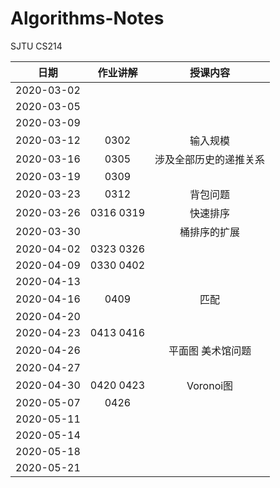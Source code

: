 # Algorithms-Notes
SJTU CS214

| 日期 | 作业讲解 | 授课内容 |
| :--: | :------: | :------: |
| 2020-03-02 | | |
| 2020-03-05 | | |
| 2020-03-09 | | |
| 2020-03-12 | 0302 | 输入规模 |
| 2020-03-16 | 0305 | 涉及全部历史的递推关系 |
| 2020-03-19 | 0309 | |
| 2020-03-23 | 0312 | 背包问题 |
| 2020-03-26 | 0316 0319 | 快速排序 |
| 2020-03-30 | | 桶排序的扩展 |
| 2020-04-02 | 0323 0326 | |
| 2020-04-09 | 0330 0402 | |
| 2020-04-13 | | |
| 2020-04-16 | 0409 | 匹配 |
| 2020-04-20 | | |
| 2020-04-23 | 0413 0416 | |
| 2020-04-26 | | 平面图 美术馆问题 |
| 2020-04-27 |  | |
| 2020-04-30 | 0420 0423 | Voronoi图 |
| 2020-05-07 | 0426 | |
| 2020-05-11 | | |
| 2020-05-14 | | |
| 2020-05-18 | | |
| 2020-05-21 | | |
